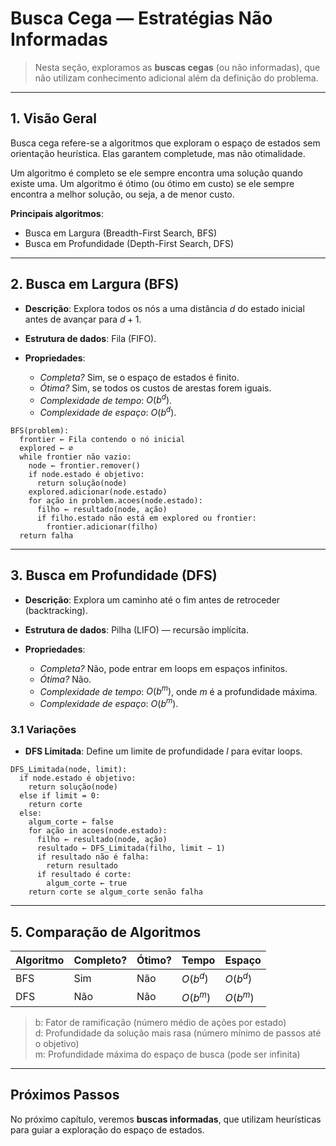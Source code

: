 # Busca Cega — Estratégias Não Informadas

> Nesta seção, exploramos as **buscas cegas** (ou não informadas), que não utilizam conhecimento adicional além da definição do problema.

---
## 1. Visão Geral

Busca cega refere-se a algoritmos que exploram o espaço de estados sem orientação heurística.
Elas garantem completude, mas não otimalidade.

Um algoritmo é completo se ele sempre encontra uma solução quando existe uma.
Um algoritmo é ótimo (ou ótimo em custo) se ele sempre encontra a melhor solução, ou seja, a de menor custo.

**Principais algoritmos**:

* Busca em Largura (Breadth-First Search, BFS)
* Busca em Profundidade (Depth-First Search, DFS)

---
## 2. Busca em Largura (BFS)

* **Descrição**: Explora todos os nós a uma distância $d$ do estado inicial antes de avançar para $d+1$.
* **Estrutura de dados**: Fila (FIFO).
* **Propriedades**:

  * *Completa?* Sim, se o espaço de estados é finito.
  * *Ótima?* Sim, se todos os custos de arestas forem iguais.
  * *Complexidade de tempo*: $O(b^{d})$.
  * *Complexidade de espaço*: $O(b^{d})$.

```pseudo
BFS(problem):
  frontier ← Fila contendo o nó inicial
  explored ← ∅
  while frontier não vazio:
    node ← frontier.remover()
    if node.estado é objetivo:
      return solução(node)
    explored.adicionar(node.estado)
    for ação in problem.acoes(node.estado):
      filho ← resultado(node, ação)
      if filho.estado não está em explored ou frontier:
        frontier.adicionar(filho)
  return falha
```

---
## 3. Busca em Profundidade (DFS)

* **Descrição**: Explora um caminho até o fim antes de retroceder (backtracking).
* **Estrutura de dados**: Pilha (LIFO) — recursão implícita.
* **Propriedades**:

  * *Completa?* Não, pode entrar em loops em espaços infinitos.
  * *Ótima?* Não.
  * *Complexidade de tempo*: $O(b^{m})$, onde $m$ é a profundidade máxima.
  * *Complexidade de espaço*: $O(b^{m})$.

### 3.1 Variações

* **DFS Limitada**: Define um limite de profundidade $l$ para evitar loops.

```pseudo
DFS_Limitada(node, limit):
  if node.estado é objetivo:
    return solução(node)
  else if limit = 0:
    return corte
  else:
    algum_corte ← false
    for ação in acoes(node.estado):
      filho ← resultado(node, ação)
      resultado ← DFS_Limitada(filho, limit − 1)
      if resultado não é falha:
        return resultado
      if resultado é corte:
        algum_corte ← true
    return corte se algum_corte senão falha
```

---
## 5. Comparação de Algoritmos

| Algoritmo | Completo? | Ótimo? | Tempo                   | Espaço                  |
| --------- | --------- | ------ | ----------------------- | ----------------------- |
| BFS       | Sim       | Não    | $O(b^{d})$              | $O(b^{d})$              |
| DFS       | Não       | Não    | $O(b^{m})$              | $O(b^{m})$         

> b: Fator de ramificação (número médio de ações por estado)<br>
> d: Profundidade da solução mais rasa (número mínimo de passos até o objetivo)<br>
> m: Profundidade máxima do espaço de busca (pode ser infinita)

---
## Próximos Passos

No próximo capítulo, veremos **buscas informadas**, que utilizam heurísticas para guiar a exploração do espaço de estados.
